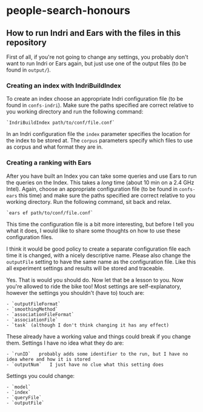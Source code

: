 # people-search-honours

## How to run Indri and Ears with the files in this repository
First of all, if you're not going to change any settings, you probably don't want
to run Indri or Ears again, but just use one of the output files (to be found in `output/`).

### Creating an index with IndriBuildIndex
To create an index choose an appropriate Indri configuration file (to be found in `confs-indri`). Make sure the paths specified are correct relative to you working directory and run the following command:

    `IndriBuildIndex path/to/conf/file.conf`

In an Indri configuration file the `index` parameter specifies the location for the index to be stored at. The `corpus` parameters specify which files to use as corpus and what format they are in.

### Creating a ranking with Ears
After you have built an Index you can take some queries and use Ears to run the queries on the Index. This takes a *long* time (about 10 min on a 2.4 GHz Intel). Again, choose an appropriate configuration file (to be found in `confs-ears` this time) and make sure the paths specified are correct relative to you working directory. Run the following command, sit back and relax.

    `ears ef path/to/conf/file.conf`

This time the configuration file is a bit more interesting, but before I tell you what it does, I would like to share some thoughts on how to use these configuration files.

I think it would be good policy to create a separate configuration file each time it is changed, with a nicely descriptive name. Please also change the `outputFile` setting to have the same name as the configuration file. Like this all experiment settings and results will be stored and traceable.

Yes. That is would you should do. Now let that be a lesson to you. Now you're allowed to ride the bike too! Most settings are self-explanatory, however the settings you shouldn't (have to) touch are:

    - `outputFileFormat`
    - `smoothingMethod`
    - `associationFileFormat`
    - `associationFile`
    - `task` (although I don't think changing it has any effect)

These already have a working value and things could break if you change them. Settings I have no idea what they do are:

    - `runID`   probably adds some identifier to the run, but I have no idea where and how it is stored
    - `outputNum`   I just have no clue what this setting does

Settings you could change:

    - `model`
    - `index`
    - `queryFile`
    - `outputFile`
